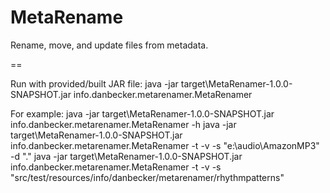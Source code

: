 MetaRename
==========

Rename, move, and update files from metadata.

==

Run with provided/built JAR file:
java -jar target\MetaRenamer-1.0.0-SNAPSHOT.jar info.danbecker.metarenamer.MetaRenamer <options> 

For example:
java -jar target\MetaRenamer-1.0.0-SNAPSHOT.jar info.danbecker.metarenamer.MetaRenamer -h 
java -jar target\MetaRenamer-1.0.0-SNAPSHOT.jar info.danbecker.metarenamer.MetaRenamer -t -v -s "e:\audio\AmazonMP3" -d "."
java -jar target\MetaRenamer-1.0.0-SNAPSHOT.jar info.danbecker.metarenamer.MetaRenamer -t -v -s "src/test/resources/info/danbecker/metarenamer/rhythmpatterns" 
